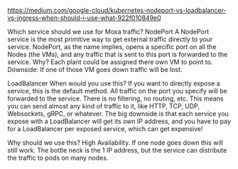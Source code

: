 https://medium.com/google-cloud/kubernetes-nodeport-vs-loadbalancer-vs-ingress-when-should-i-use-what-922f010849e0

Which service should we use for Moxa traffic?
NodePort
A NodePort service is the most primitive way to get external traffic directly to your service. NodePort, as the name implies, opens a specific port on all the Nodes (the VMs), and any traffic that is sent to this port is forwarded to the service.
Why?  Each plant could be assigned there own VM to point to.
Downside: If one of those VM goes down traffic will be lost.

LoadBalancer
When would you use this?
If you want to directly expose a service, this is the default method. All traffic on the port you specify will be forwarded to the service. There is no filtering, no routing, etc. This means you can send almost any kind of traffic to it, like HTTP, TCP, UDP, Websockets, gRPC, or whatever.
The big downside is that each service you expose with a LoadBalancer will get its own IP address, and you have to pay for a LoadBalancer per exposed service, which can get expensive!

Why should we use this?
High Availability.  If one node goes down this will still work. The bottle neck is the 1 IP address, but the service can distribute the traffic to pods on many nodes.